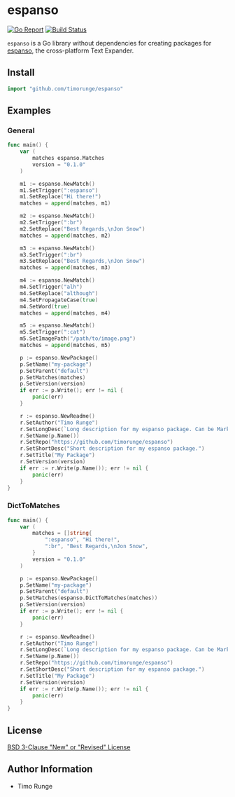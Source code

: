 # espanso

[![Go Report](https://goreportcard.com/badge/github.com/timorunge/espanso)](https://goreportcard.com/report/github.com/timorunge/espanso)
[![Build Status](https://travis-ci.org/timorunge/espanso.svg?branch=master)](https://travis-ci.org/timorunge/espanso)

`espanso` is a Go library without dependencies for creating packages for
[espanso](https://espanso.org), the cross-platform Text Expander.

## Install

```go
import "github.com/timorunge/espanso"
```

## Examples

### General

```go
func main() {
	var (
		matches espanso.Matches
		version = "0.1.0"
	)

	m1 := espanso.NewMatch()
	m1.SetTrigger(":espanso")
	m1.SetReplace("Hi there!")
	matches = append(matches, m1)

	m2 := espanso.NewMatch()
	m2.SetTrigger(":br")
	m2.SetReplace("Best Regards,\nJon Snow")
	matches = append(matches, m2)

	m3 := espanso.NewMatch()
	m3.SetTrigger(":br")
	m3.SetReplace("Best Regards,\nJon Snow")
	matches = append(matches, m3)

	m4 := espanso.NewMatch()
	m4.SetTrigger("alh")
	m4.SetReplace("although")
	m4.SetPropagateCase(true)
	m4.SetWord(true)
	matches = append(matches, m4)

	m5 := espanso.NewMatch()
	m5.SetTrigger(":cat")
	m5.SetImagePath("/path/to/image.png")
	matches = append(matches, m5)

	p := espanso.NewPackage()
	p.SetName("my-package")
	p.SetParent("default")
	p.SetMatches(matches)
	p.SetVersion(version)
	if err := p.Write(); err != nil {
		panic(err)
	}

	r := espanso.NewReadme()
	r.SetAuthor("Timo Runge")
	r.SetLongDesc(`Long description for my espanso package. Can be Markdown.`)
	r.SetName(p.Name())
	r.SetRepo("https://github.com/timorunge/espanso")
	r.SetShortDesc("Short description for my espanso package.")
	r.SetTitle("My Package")
	r.SetVersion(version)
	if err := r.Write(p.Name()); err != nil {
		panic(err)
	}
}
```

### DictToMatches

```go
func main() {
	var (
		matches = []string{
			":espanso", "Hi there!",
			":br", "Best Regards,\nJon Snow",
		}
		version = "0.1.0"
	)

	p := espanso.NewPackage()
	p.SetName("my-package")
	p.SetParent("default")
	p.SetMatches(espanso.DictToMatches(matches))
	p.SetVersion(version)
	if err := p.Write(); err != nil {
		panic(err)
	}

	r := espanso.NewReadme()
	r.SetAuthor("Timo Runge")
	r.SetLongDesc(`Long description for my espanso package. Can be Markdown.`)
	r.SetName(p.Name())
	r.SetRepo("https://github.com/timorunge/espanso")
	r.SetShortDesc("Short description for my espanso package.")
	r.SetTitle("My Package")
	r.SetVersion(version)
	if err := r.Write(p.Name()); err != nil {
		panic(err)
	}
}
```

## License

[BSD 3-Clause "New" or "Revised" License](LICENSE)

## Author Information

- Timo Runge
